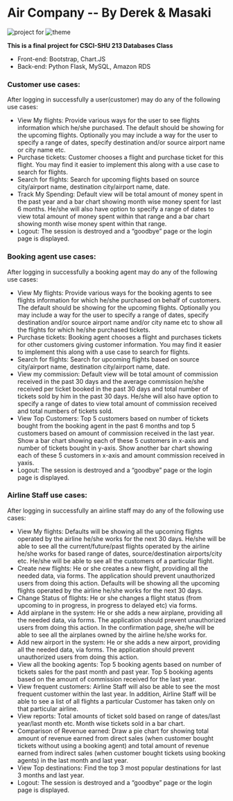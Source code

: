 # Air Company -- By Derek & Masaki
![project for](https://img.shields.io/badge/DB__Project-Done-brightgreen.svg)
![theme](https://img.shields.io/badge/Black-Gold-yellow.svg)

**This is a final project for CSCI-SHU 213 Databases Class**

- Front-end: Bootstrap, Chart.JS
- Back-end: Python Flask, MySQL, Amazon RDS

### Customer use cases:

After logging in successfully a user(customer) may do any of the following use cases:
- View My flights: Provide various ways for the user to see flights information which he/she purchased.
The default should be showing for the upcoming flights. Optionally you may include a way for the user
to specify a range of dates, specify destination and/or source airport name or city name etc.
- Purchase tickets: Customer chooses a flight and purchase ticket for this flight. You may find it easier
to implement this along with a use case to search for flights.
- Search for flights: Search for upcoming flights based on source city/airport name, destination
city/airport name, date.
- Track My Spending: Default view will be total amount of money spent in the past year and a bar
chart showing month wise money spent for last 6 months. He/she will also have option to specify a
range of dates to view total amount of money spent within that range and a bar chart showing month
wise money spent within that range.
- Logout: The session is destroyed and a “goodbye” page or the login page is displayed.

### Booking agent use cases:
After logging in successfully a booking agent may do any of the following use cases:
- View My flights: Provide various ways for the booking agents to see flights information for which
he/she purchased on behalf of customers. The default should be showing for the upcoming flights.
Optionally you may include a way for the user to specify a range of dates, specify destination and/or
source airport name and/or city name etc to show all the flights for which he/she purchased tickets.
- Purchase tickets: Booking agent chooses a flight and purchases tickets for other customers giving
customer information. You may find it easier to implement this along with a use case to search for
flights.
- Search for flights: Search for upcoming flights based on source city/airport name, destination
city/airport name, date.
- View my commission: Default view will be total amount of commission received in the past 30 days
and the average commission he/she received per ticket booked in the past 30 days and total
number of tickets sold by him in the past 30 days. He/she will also have option to specify a range of
dates to view total amount of commission received and total numbers of tickets sold.
- View Top Customers: Top 5 customers based on number of tickets bought from the booking agent in
the past 6 months and top 5 customers based on amount of commission received in the last year. Show
a bar chart showing each of these 5 customers in x-axis and number of tickets bought in y-axis. Show
another bar chart showing each of these 5 customers in x-axis and amount commission received in yaxis.
- Logout: The session is destroyed and a “goodbye” page or the login page is displayed.

### Airline Staff use cases:
After logging in successfully an airline staff may do any of the following use cases:
- View My flights: Defaults will be showing all the upcoming flights operated by the airline he/she
works for the next 30 days. He/she will be able to see all the current/future/past flights operated by the
airline he/she works for based range of dates, source/destination airports/city etc. He/she will be able
to see all the customers of a particular flight.
- Create new flights: He or she creates a new flight, providing all the needed data, via forms. The
application should prevent unauthorized users from doing this action. Defaults will be showing all the
upcoming flights operated by the airline he/she works for the next 30 days.
- Change Status of flights: He or she changes a flight status (from upcoming to in progress, in progress
to delayed etc) via forms.
- Add airplane in the system: He or she adds a new airplane, providing all the needed data, via forms.
The application should prevent unauthorized users from doing this action. In the confirmation page,
she/he will be able to see all the airplanes owned by the airline he/she works for.
- Add new airport in the system: He or she adds a new airport, providing all the needed data, via
forms. The application should prevent unauthorized users from doing this action.
- View all the booking agents: Top 5 booking agents based on number of tickets sales for the past
month and past year. Top 5 booking agents based on the amount of commission received for the last
year.
- View frequent customers: Airline Staff will also be able to see the most frequent customer within
the last year. In addition, Airline Staff will be able to see a list of all flights a particular Customer has
taken only on that particular airline.
- View reports: Total amounts of ticket sold based on range of dates/last year/last month etc. Month
wise tickets sold in a bar chart.
- Comparison of Revenue earned: Draw a pie chart for showing total amount of revenue earned from
direct sales (when customer bought tickets without using a booking agent) and total amount of revenue
earned from indirect sales (when customer bought tickets using booking agents) in the last month and
last year.
- View Top destinations: Find the top 3 most popular destinations for last 3 months and last year.
- Logout: The session is destroyed and a “goodbye” page or the login page is displayed.
